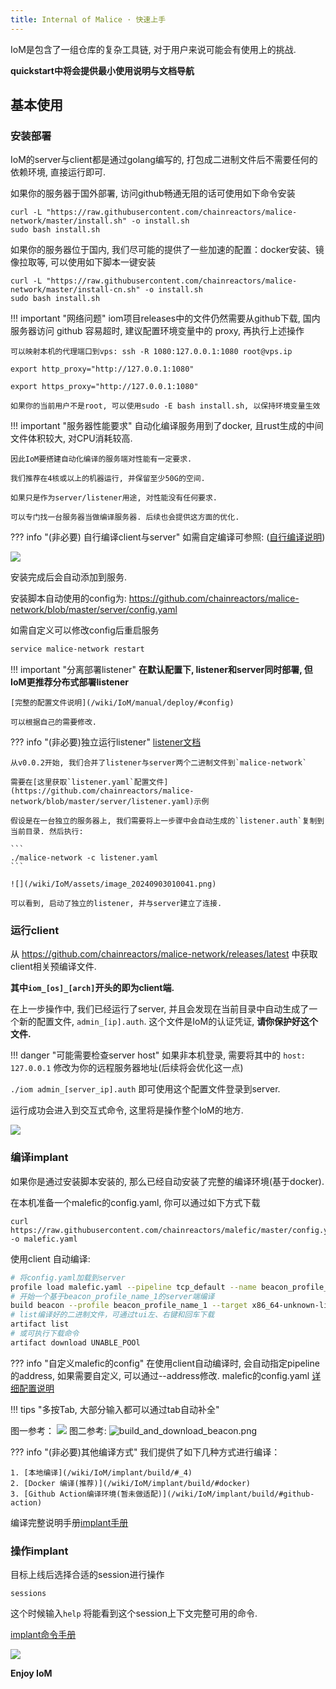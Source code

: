 ```yaml
---
title: Internal of Malice · 快速上手
---
```



IoM是包含了一组仓库的复杂工具链, 对于用户来说可能会有使用上的挑战. 

**quickstart中将会提供最小使用说明与文档导航**

## 基本使用

### 安装部署

IoM的server与client都是通过golang编写的, 打包成二进制文件后不需要任何的依赖环境, 直接运行即可. 

如果你的服务器于国外部署, 访问github畅通无阻的话可使用如下命令安装
```
curl -L "https://raw.githubusercontent.com/chainreactors/malice-network/master/install.sh" -o install.sh
sudo bash install.sh
```
如果你的服务器位于国内, 我们尽可能的提供了一些加速的配置：docker安装、镜像拉取等, 可以使用如下脚本一键安装
```
curl -L "https://raw.githubusercontent.com/chainreactors/malice-network/master/install-cn.sh" -o install.sh
sudo bash install.sh
```

!!! important "网络问题"
	iom项目releases中的文件仍然需要从github下载, 国内服务器访问 github 容易超时, 建议配置环境变量中的 proxy, 再执行上述操作
	
	可以映射本机的代理端口到vps: ssh -R 1080:127.0.0.1:1080 root@vps.ip

	export http_proxy="http://127.0.0.1:1080"
	
	export https_proxy="http://127.0.0.1:1080"

	如果你的当前用户不是root, 可以使用sudo -E bash install.sh, 以保持环境变量生效
	

!!! important "服务器性能要求"
	自动化编译服务用到了docker, 且rust生成的中间文件体积较大, 对CPU消耗较高. 
	
	因此IoM要搭建自动化编译的服务端对性能有一定要求.
	
	我们推荐在4核或以上的机器运行, 并保留至少50G的空间.
	
	如果只是作为server/listener用途, 对性能没有任何要求.
	
	可以专门找一台服务器当做编译服务器. 后续也会提供这方面的优化.


??? info "(非必要) 自行编译client与server"
	如需自定编译可参照: ([自行编译说明](IoM/deploy/#_6))

![](/wiki/IoM/assets/install-pic.png)

安装完成后会自动添加到服务. 

安装脚本自动使用的config为: https://github.com/chainreactors/malice-network/blob/master/server/config.yaml 

如需自定义可以修改config后重启服务

```bash
service malice-network restart
```

!!! important "分离部署listener"
	**在默认配置下, listener和server同时部署, 但IoM更推荐分布式部署listener**
	
	[完整的配置文件说明](/wiki/IoM/manual/deploy/#config)
	
	可以根据自己的需要修改. 


??? info "(非必要)独立运行listener"
	[listener文档](/wiki/IoM/manual/deploy/#listener)
	
	从v0.0.2开始, 我们合并了listener与server两个二进制文件到`malice-network`
	
	需要在[这里获取`listener.yaml`配置文件](https://github.com/chainreactors/malice-network/blob/master/server/listener.yaml)示例
	
	假设是在一台独立的服务器上, 我们需要将上一步骤中会自动生成的`listener.auth`复制到当前目录. 然后执行:
	
	```
	./malice-network -c listener.yaml
	```
	
	![](/wiki/IoM/assets/image_20240903010041.png)
	
	可以看到, 启动了独立的listener, 并与server建立了连接. 


### 运行client

从 https://github.com/chainreactors/malice-network/releases/latest 中获取client相关预编译文件.

**其中`iom_[os]_[arch]`开头的即为client端.**

在上一步操作中, 我们已经运行了server, 并且会发现在当前目录中自动生成了一个新的配置文件, `admin_[ip].auth`. 这个文件是IoM的认证凭证, **请你保护好这个文件.** 

!!! danger "可能需要检查server host"
	如果非本机登录, 需要将其中的 `host: 127.0.0.1` 修改为你的远程服务器地址(后续将会优化这一点)

`./iom admin_[server_ip].auth` 即可使用这个配置文件登录到server.

运行成功会进入到交互式命令, 这里将是操作整个IoM的地方. 

![](/wiki/IoM/assets/NI55beE9Bo6ad5xtT3lcMuvunAd.png)

### 编译implant

如果你是通过安装脚本安装的,  那么已经自动安装了完整的编译环境(基于docker).

在本机准备一个malefic的config.yaml, 你可以通过如下方式下载

```
curl https://raw.githubusercontent.com/chainreactors/malefic/master/config.yaml -o malefic.yaml
```

使用client 自动编译:

```bash
# 将config.yaml加载到server
profile load malefic.yaml --pipeline tcp_default --name beacon_profile_name_1 # tcp_default是默认的pipeline
# 开始一个基于beacon_profile_name_1的server端编译
build beacon --profile beacon_profile_name_1 --target x86_64-unknown-linux-musl
# list编译好的二进制文件，可通过tui左、右键和回车下载
artifact list
# 或可执行下载命令
artifact download UNABLE_POOl
```

??? info "自定义malefic的config" 
	在使用client自动编译时,  会自动指定pipeline的address, 如果需要自定义, 可以通过--address修改.
	malefic的config.yaml [详细配置说明](/wiki/implant/mutant)


!!! tips "多按Tab, 大部分输入都可以通过tab自动补全"

图一参考：
![](/wiki/IoM/assets/aa8ef0f33fc8e19ea7bcb9cfb3b094e.png)
图二参考:
![build_and_download_beacon.png](/wiki/IoM/assets/build_and_download_beacon.png)

??? info "(非必要)其他编译方式"
	我们提供了如下几种方式进行编译：
	
	1. [本地编译](/wiki/IoM/implant/build/#_4)
	2. [Docker 编译(推荐)](/wiki/IoM/implant/build/#docker)	
	3. [Github Action编译环境(暂未做适配)](/wiki/IoM/implant/build/#github-action)
	

编译完整说明手册[implant手册](/wiki/IoM/manual/implant/)

### 操作implant

目标上线后选择合适的session进行操作
```
sessions
```


这个时候输入`help` 将能看到这个session上下文完整可用的命令.

[implant命令手册](/wiki/IoM/manual/implant/)

![](/wiki/IoM/assets/image_20240819003338.png)

**Enjoy IoM**



